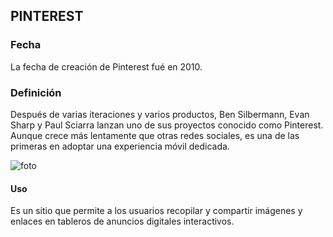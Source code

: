 
## **PINTEREST**



### **Fecha**

La fecha de creación de Pinterest fué en 2010.

### **Definición**

Después de varias iteraciones y varios productos, Ben Silbermann, Evan Sharp y Paul Sciarra lanzan  uno de sus proyectos conocido como Pinterest. Aunque crece más lentamente que otras redes sociales, es una de las primeras en adoptar una experiencia móvil dedicada.

![foto](https://github.com/RobertoNobleMaestro/SMX2-M8UF1A1-Pinterest-2010-TemaExpuesto-RobertoNobleMaestro/blob/main/unnamed.png)  
 
#### **Uso**

Es un sitio que permite a los usuarios recopilar y compartir imágenes y enlaces en tableros de anuncios digitales interactivos.

